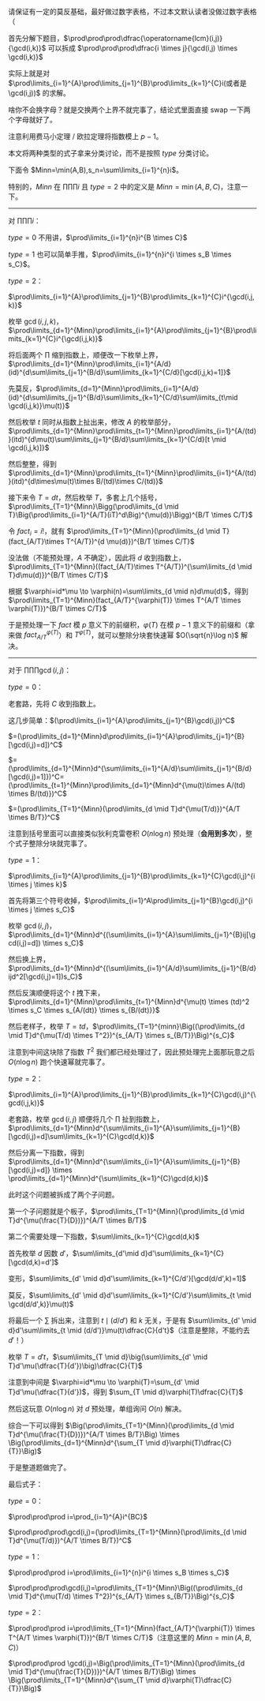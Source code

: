 请保证有一定的莫反基础，最好做过数字表格，不过本文默认读者没做过数字表格（

首先分解下题目，$\prod\prod\prod\dfrac{\operatorname{lcm}(i,j)}{\gcd(i,k)}$ 可以拆成 $\prod\prod\prod\dfrac{i \times j}{\gcd(i,j) \times \gcd(i,k)}$

实际上就是对 $\prod\limits_{i=1}^{A}\prod\limits_{j=1}^{B}\prod\limits_{k=1}^{C}i(或者是\gcd(i,j))$ 的求解。

啥你不会换字母？就是交换两个上界不就完事了，结论式里面直接 swap 一下两个字母就好了。

注意利用费马小定理 / 欧拉定理将指数模上 $p-1$。

本文将两种类型的式子拿来分类讨论，而不是按照 $type$ 分类讨论。

下面令 $Minn=\min(A,B),s_n=\sum\limits_{i=1}^{n}i$。

特别的，$Minn$ 在 $\prod\prod\prod i$ 且 $type=2$ 中的定义是 $Minn=\min(A,B,C)$，注意一下。

---

对 $\prod\limits\prod\limits\prod\limits i$：

$type = 0$ 不用讲，$\prod\limits_{i=1}^{n}i^{B \times C}$

$type = 1$ 也可以简单手推，$\prod\limits_{i=1}^{n}i^{i \times s_B \times s_C}$。

$type=2$：

$\prod\limits_{i=1}^{A}\prod\limits_{j=1}^{B}\prod\limits_{k=1}^{C}i^{\gcd(i,j,k)}$

枚举 $\gcd(i,j,k)$，$\prod\limits_{d=1}^{Minn}\prod\limits_{i=1}^{A}\prod\limits_{j=1}^{B}\prod\limits_{k=1}^{C}i^{\gcd(i,j,k)}$

将后面两个 $\prod$ 缩到指数上，顺便改一下枚举上界，$\prod\limits_{d=1}^{Minn}\prod\limits_{i=1}^{A/d}(id)^{d\sum\limits_{j=1}^{B/d}\sum\limits_{k=1}^{C/d}[\gcd(i,j,k)=1]}$

先莫反，$\prod\limits_{d=1}^{Minn}\prod\limits_{i=1}^{A/d}(id)^{d\sum\limits_{j=1}^{B/d}\sum\limits_{k=1}^{C/d}\sum\limits_{t\mid \gcd(i,j,k)}\mu(t)}$

然后枚举 $t$ 同时从指数上扯出来，修改 $A$ 的枚举部分，$\prod\limits_{d=1}^{Minn}\prod\limits_{t=1}^{Minn}\prod\limits_{i=1}^{A/(td)}(itd)^{d\mu(t)\sum\limits_{j=1}^{B/d}\sum\limits_{k=1}^{C/d}[t \mid \gcd(i,j,k)]}$

然后整整，得到 $\prod\limits_{d=1}^{Minn}\prod\limits_{t=1}^{Minn}\prod\limits_{i=1}^{A/(td)}(itd)^{d\times\mu(t)\times B/(td)\times C/(td)}$

接下来令 $T=dt$，然后枚举 $T$，多套上几个括号，$\prod\limits_{T=1}^{Minn}\Bigg(\prod\limits_{d \mid T}\Big(\prod\limits_{i=1}^{A/T}(iT)^d\Big)^{\mu(d)}\Bigg)^{B/T \times C/T}$

令 $fact_i=i!$，就有 $\prod\limits_{T=1}^{Minn}(\prod\limits_{d \mid T}(fact_{A/T}\times T^{A/T})^{d \mu(d)})^{B/T \times C/T}$

没法做（不能预处理，$A$ 不确定），因此将 $d$ 收到指数上，$\prod\limits_{T=1}^{Minn}((fact_{A/T}\times T^{A/T})^{\sum\limits_{d \mid T}d\mu(d)})^{B/T \times C/T}$

根据 $\varphi=id*\mu \to \varphi(n)=\sum\limits_{d \mid n}d\mu(d)$，得到 $\prod\limits_{T=1}^{Minn}(fact_{A/T}^{\varphi(T)} \times T^{A/T \times \varphi(T)})^{B/T \times C/T}$

于是预处理一下 $fact$ 模 $p$ 意义下的前缀积，$\varphi(T)$ 在模 $p-1$ 意义下的前缀和（拿来做 $fact_{A/T}^{\varphi(T)}$）和 $T^{\varphi(T)}$，就可以整除分块套快速幂 $O(\sqrt{n}\log n)$ 解决。

---

对于 $\prod\prod\prod\gcd(i,j)$：

$type=0$：

老套路，先将 $C$ 收到指数上。

这几步简单：$(\prod\limits_{i=1}^{A}\prod\limits_{j=1}^{B}\gcd(i,j))^C$

$=(\prod\limits_{d=1}^{Minn}d\prod\limits_{i=1}^{A}\prod\limits_{j=1}^{B}[\gcd(i,j)=d])^C$

$=(\prod\limits_{d=1}^{Minn}d^{\sum\limits_{i=1}^{A/d}\sum\limits_{j=1}^{B/d}[\gcd(i,j)=1]})^C=(\prod\limits_{t=1}^{Minn}\prod\limits_{d=1}^{Minn}d^{\mu(t)\times A/(td) \times B/(td)})^C$

$=(\prod\limits_{T=1}^{Minn}(\prod\limits_{d \mid T}d^{\mu(T/d)})^{A/T \times B/T})^C$

注意到括号里面可以直接类似狄利克雷卷积 $O(n \log n)$ 预处理（**会用到多次**），整个式子整除分块就完事了。

$type=1$：

$\prod\limits_{i=1}^{A}\prod\limits_{j=1}^{B}\prod\limits_{k=1}^{C}\gcd(i,j)^{i \times j \times k}$

首先将第三个符号收掉，$\prod\limits_{i=1}^A\prod\limits_{j=1}^{B}\gcd(i,j)^{i \times j \times s_C}$

枚举 $\gcd(i,j)$，$\prod\limits_{d=1}^{Minn}d^{(\sum\limits_{i=1}^{A}\sum\limits_{j=1}^{B}ij[\gcd(i,j)=d]) \times s_C}$

然后换上界，$\prod\limits_{d=1}^{Minn}d^{(\sum\limits_{i=1}^{A/d}\sum\limits_{j=1}^{B/d}ijd^2[\gcd(i,j)=1])s_C}$

然后反演顺便将这个 $t$ 拽下来，$\prod\limits_{d=1}^{Minn}\prod\limits_{t=1}^{Minn}d^{\mu(t) \times (td)^2 \times s_C \times s_{A/(dt)} \times s_{B/(dt)}}$

然后老样子，枚举 $T=td$，$\prod\limits_{T=1}^{minn}\Big((\prod\limits_{d \mid T}d^{\mu(T/d) \times T^2})^{s_{A/T} \times s_{B/T}}\Big)^{s_C}$

注意到中间这块除了指数 $T^2$ 我们都已经处理过了，因此预处理完上面那玩意之后 $O(n \log n)$ 跑个快速幂就完事了。

$type=2$：

$\prod\limits_{i=1}^{A}\prod\limits_{j=1}^{B}\prod\limits_{k=1}^{C}\gcd(i,j)^{\gcd(i,j,k)}$

老套路，枚举 $\gcd(i,j)$ 顺便将几个 $\prod$ 扯到指数上，$\prod\limits_{d=1}^{Minn}d^{\sum\limits_{i=1}^{A}\sum\limits_{j=1}^{B}[\gcd(i,j)=d]\sum\limits_{k=1}^{C}\gcd(d,k)}$

然后分离一下指数，得到 $\prod\limits_{d=1}^{Minn}d^{\sum\limits_{i=1}^{A}\sum\limits_{j=1}^{B}[\gcd(i,j)=d]} \times \prod\limits_{d=1}^{Minn}d^{\sum\limits_{k=1}^{C}\gcd(d,k)}$

此时这个问题被拆成了两个子问题。

第一个子问题就是个板子，$\prod\limits_{T=1}^{Minn}(\prod\limits_{d \mid T}d^{\mu(\frac{T}{D})})^{A/T \times B/T}$

第二个需要处理一下指数，$\sum\limits_{k=1}^{C}\gcd(d,k)$

首先枚举 $d$ 因数 $d'$，$\sum\limits_{d'\mid d}d'\sum\limits_{k=1}^{C}[\gcd(d,k)=d']$

变形，$\sum\limits_{d' \mid d}d'\sum\limits_{k=1}^{C/d'}[\gcd(d/d',k)=1]$

莫反，$\sum\limits_{d' \mid d}d'\sum\limits_{k=1}^{C/d'}\sum\limits_{t \mid \gcd(d/d',k)}\mu(t)$

将最后一个 $\sum$ 拆出来，注意到 $t \mid (d/d')$ 和 $k$ 无关，于是有 $\sum\limits_{d' \mid d}d'\sum\limits_{t \mid (d/d')}\mu(t)\dfrac{C}{d't}$（注意是整除，不能约去 $d'$！）

枚举 $T=d't$，$\sum\limits_{T \mid d}\big(\sum\limits_{d' \mid T}d'\mu(\dfrac{T}{d'})\big)\dfrac{C}{T}$

注意到中间是 $\varphi=id*\mu \to \varphi(T)=\sum_{d' \mid T}d'\mu(\dfrac{T}{d'})$，得到 $\sum_{T \mid d}\varphi(T)\dfrac{C}{T}$

然后这玩意 $O(n \log n)$ 对 $d$ 预处理，单组询问 $O(n)$ 解决。

综合一下可以得到 $\Big(\prod\limits_{T=1}^{Minn}(\prod\limits_{d \mid T}d^{\mu(\frac{T}{D})})^{A/T \times B/T}\Big) \times \Big(\prod\limits_{d=1}^{Minn}d^{\sum_{T \mid d}\varphi(T)\dfrac{C}{T}}\Big)$

于是整道题做完了。

最后式子：

$type=0$：

$\prod\prod\prod i=\prod_{i=1}^{A}i^{BC}$

$\prod\prod\prod\gcd(i,j)=(\prod\limits_{T=1}^{Minn}(\prod\limits_{d \mid T}d^{\mu(T/d)})^{A/T \times B/T})^C$

$type=1$：

$\prod\prod\prod i=\prod\limits_{i=1}^{n}i^{i \times s_B \times s_C}$

$\prod\prod\prod\gcd(i,j)=\prod\limits_{T=1}^{Minn}\Big((\prod\limits_{d \mid T}d^{\mu(T/d) \times T^2})^{s_{A/T} \times s_{B/T}}\Big)^{s_C}$

$type=2$：

$\prod\prod\prod i=\prod\limits_{T=1}^{Minn}(fact_{A/T}^{\varphi(T)} \times T^{A/T \times \varphi(T)})^{B/T \times C/T}$（注意这里的 $Minn=\min(A,B,C)$）

$\prod\prod\prod \gcd(i,j)=\Big(\prod\limits_{T=1}^{Minn}(\prod\limits_{d \mid T}d^{\mu(\frac{T}{D})})^{A/T \times B/T}\Big) \times \Big(\prod\limits_{T=1}^{Minn}d^{\sum_{T \mid d}\varphi(T)\dfrac{C}{T}}\Big)$

